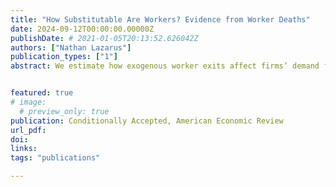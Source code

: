 ```yaml
---
title: "How Substitutable Are Workers? Evidence from Worker Deaths"
date: 2024-09-12T00:00:00.00000Z
publishDate: # 2021-01-05T20:13:52.626042Z
authors: ["Nathan Lazarus"]
publication_types: ["1"]
abstract: We estimate how exogenous worker exits affect firms’ demand for incumbent workers and new hires. Drawing on administrative data from Germany, we analyze 34,000 unexpected worker deaths, which, on average, raise the remaining workers’ wages and retention probabilities. The average effect masks substantial heterogeneity. Coworkers in the same occupation as the deceased see positive wage effects; coworkers in other occupations experience wage decreases when a high-skilled or specialized worker dies. Our findings imply substantial replacement costs, which are larger in thin markets and when skills are specialized.


featured: true
# image:
  # preview_only: true
publication: Conditionally Accepted, American Economic Review
url_pdf: 
doi:
links: 
tags: "publications"

---
```


